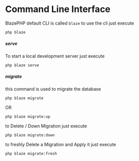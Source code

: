 # Command Line Interface

BlazePHP default CLI is called `blaze` to use the cli just execute

```shell
php blaze
```

##### serve

To start a local development server just execute

```shell
php blaze serve
```

##### migrate

this command is used to migrate the database

```shell
php blaze migrate
```

OR

```shell
php blaze migrate:up
```

to Delete / Down Migration just execute

```shell
php blaze migrate:down
```

to freshly Delete a Migration and Apply it just execute

```shell
php blaze migrate:fresh
```